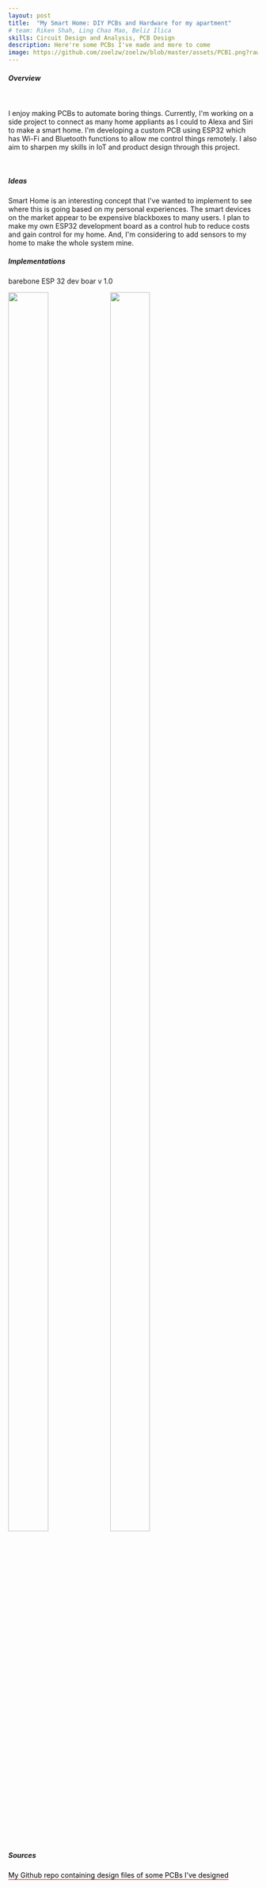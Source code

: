 ```yaml
---
layout: post
title:  "My Smart Home: DIY PCBs and Hardware for my apartment"
# team: Riken Shah, Ling Chao Mao, Beliz Ilica 
skills: Circuit Design and Analysis, PCB Design 
description: Here're some PCBs I've made and more to come 
image: https://github.com/zoelzw/zoelzw/blob/master/assets/PCB1.png?raw=true
---
```

<div class="row">
  <div class="col-md-3">
    <h5 class="Heading"> Overview </h5>
    <br>
  </div>
  
  <div class="col-md-9">
    <p>
      I enjoy making PCBs to automate boring things. Currently, I'm working on a side project to connect as many home appliants as I could to Alexa and Siri to make a smart home. I'm developing a custom PCB using ESP32 which has Wi-Fi and Bluetooth functions to allow me control things remotely. I also aim to sharpen my skills in IoT and product design through this project. 
    </p> 
    <br>
  </div>
</div>

<!-- <hr bordercolor = "lightgrey"> -->

<div class="row">
  <div class="col-md-3">
    <h5 class="Heading u-fontSize-h6 u-fontWeight-regular u-lineHeight-1_5 u-letterSpacing_3 u-displayInlineBlock u-textUpper"> Ideas </h5>
  </div>
  
  <div class="col-md-9">
    <p> 
      Smart Home is an interesting concept that I've wanted to implement to see where this is going based on my personal experiences. The smart devices on the market appear to be expensive blackboxes to many users. I plan to make my own ESP32 development board as a control hub to reduce costs and gain control for my home. And, I'm considering to add sensors to my home to make the whole system mine. 
    </p>
  </div>


</div>
<div class="row">
  <div class="col-md-3">
    <!-- <span style="font-size: 2em; color: red;">
        <i class="fa fa-angle-right "></i>
    </span> -->
    <h5 class="Heading u-fontSize-h6 u-fontWeight-regular u-lineHeight-1_5 u-letterSpacing_3 u-displayInlineBlock u-textUpper"> Implementations </h5>
  </div>
  
  <div class="col-md-9">
    <p>
      barebone ESP 32 dev boar v 1.0
    </p> 
       <img src="https://github.com/zoelzw/zoelzw.github.io/blob/master/assets/pcb2.png?raw=true" style='height: 80%; width: 40%; object-fit: contain'/>
        <img src="https://github.com/zoelzw/zoelzw.github.io/blob/master/assets/pcb3.png?raw=true" style='height: 80%; width: 40%; object-fit: contain'/>

  </div>
</div>

<!-- <hr bordercolor = "lightgrey"> -->

<div class="row">
  <div class="col-md-3">
    <!-- <span style="font-size: 2em; color: red;">
        <i class="fa fa-angle-right "></i>
    </span> -->
    <h5 class="Heading u-fontSize-h6 u-fontWeight-regular u-lineHeight-1_5 u-letterSpacing_3 u-displayInlineBlock u-textUpper"> Sources </h5>
  </div>
  
  <div class="col-md-9">
    <p> 
    <a href="https://github.com/zoelzw/circuit-design" target="_blank" style="text-decoration: none; border-bottom: 1px solid #ff0000; color: #000000;">My Github repo containing design files of some PCBs I've designed</a> 
    </p>
  </div>
</div>

